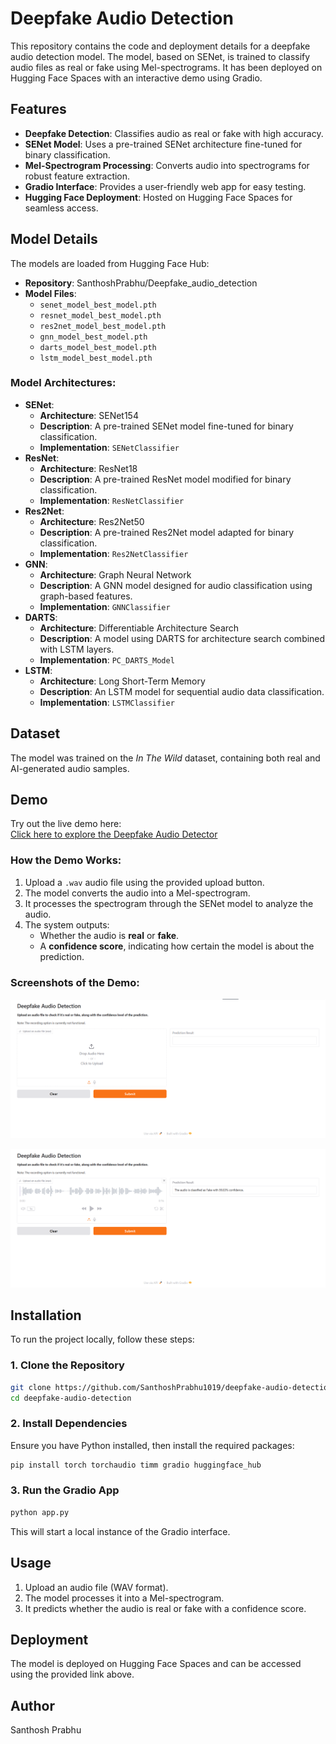 # Deepfake Audio Detection

This repository contains the code and deployment details for a deepfake audio detection model. The model, based on SENet, is trained to classify audio files as real or fake using Mel-spectrograms. It has been deployed on Hugging Face Spaces with an interactive demo using Gradio.

## Features
- **Deepfake Detection**: Classifies audio as real or fake with high accuracy.
- **SENet Model**: Uses a pre-trained SENet architecture fine-tuned for binary classification.
- **Mel-Spectrogram Processing**: Converts audio into spectrograms for robust feature extraction.
- **Gradio Interface**: Provides a user-friendly web app for easy testing.
- **Hugging Face Deployment**: Hosted on Hugging Face Spaces for seamless access.

## Model Details
The models are loaded from Hugging Face Hub:

- **Repository**: SanthoshPrabhu/Deepfake_audio_detection
- **Model Files**:
  - `senet_model_best_model.pth`
  - `resnet_model_best_model.pth`
  - `res2net_model_best_model.pth`
  - `gnn_model_best_model.pth`
  - `darts_model_best_model.pth`
  - `lstm_model_best_model.pth`

### Model Architectures:
- **SENet**:
  - **Architecture**: SENet154
  - **Description**: A pre-trained SENet model fine-tuned for binary classification.
  - **Implementation**: `SENetClassifier`
- **ResNet**:
  - **Architecture**: ResNet18
  - **Description**: A pre-trained ResNet model modified for binary classification.
  - **Implementation**: `ResNetClassifier`
- **Res2Net**:
  - **Architecture**: Res2Net50
  - **Description**: A pre-trained Res2Net model adapted for binary classification.
  - **Implementation**: `Res2NetClassifier`
- **GNN**:
  - **Architecture**: Graph Neural Network
  - **Description**: A GNN model designed for audio classification using graph-based features.
  - **Implementation**: `GNNClassifier`
- **DARTS**:
  - **Architecture**: Differentiable Architecture Search
  - **Description**: A model using DARTS for architecture search combined with LSTM layers.
  - **Implementation**: `PC_DARTS_Model`
- **LSTM**:
  - **Architecture**: Long Short-Term Memory
  - **Description**: An LSTM model for sequential audio data classification.
  - **Implementation**: `LSTMClassifier`

## Dataset
The model was trained on the *In The Wild* dataset, containing both real and AI-generated audio samples.

## Demo
Try out the live demo here:  
[Click here to explore the Deepfake Audio Detector](https://huggingface.co/spaces/SanthoshPrabhu/Deepfake_audio_detector)

### How the Demo Works:
1. Upload a `.wav` audio file using the provided upload button.
2. The model converts the audio into a Mel-spectrogram.
3. It processes the spectrogram through the SENet model to analyze the audio.
4. The system outputs:
   - Whether the audio is **real** or **fake**.
   - A **confidence score**, indicating how certain the model is about the prediction.

### Screenshots of the Demo:
![Demo Screenshot 1](./Demo%20Screenshot%201.png)  


![Demo Screenshot 2](./Demo%20Screenshot%202.png)  

## Installation
To run the project locally, follow these steps:

### 1. Clone the Repository
```sh
git clone https://github.com/SanthoshPrabhu1019/deepfake-audio-detection.git
cd deepfake-audio-detection
```

### 2. Install Dependencies
Ensure you have Python installed, then install the required packages:
```sh
pip install torch torchaudio timm gradio huggingface_hub
```

### 3. Run the Gradio App
```sh
python app.py
```
This will start a local instance of the Gradio interface.

## Usage
1. Upload an audio file (WAV format).
2. The model processes it into a Mel-spectrogram.
3. It predicts whether the audio is real or fake with a confidence score.

## Deployment
The model is deployed on Hugging Face Spaces and can be accessed using the provided link above.

## Author
Santhosh Prabhu  

